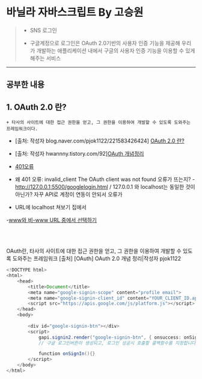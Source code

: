 # 바닐라 자바스크립트 By 고승원

> * SNS 로그인
> 
> * 구글계정으로 로그인은 OAuth 2.0기반의 사용자 인증 기능을 제공해 우리가 개발하는 애플리케이션 내에서 구글의 사용자 인증 기능을 이용할 수 있게 해주는 서비스
-----
  ## 공부한 내용

##  1. OAuth 2.0 란?
    + 타사의 사이트에 대한 접근 권한을 얻고, 그 권한을 이용하여 개발할 수 있도록 도와주는 프레임워크이다.
  * [출처: 작성자 blog.naver.com/pjok1122/221583426424] [OAuth 2.0 란?](https://blog.naver.com/pjok1122/221583426424)
  * [출처: 작성자 hwannny.tistory.com/92][OAuth 개념정리](https://hwannny.tistory.com/92)


  * [401오류](https://wontree.tistory.com/entry/%EC%B9%B4%EC%B9%B4%EC%98%A4%ED%86%A1-API-%EC%97%B0%EB%8F%99%EC%8B%9C-401-Unauthorized-%EC%98%A4%EB%A5%98#:~:text=%EC%B9%B4%EC%B9%B4%EC%98%A4%ED%86%A1%20%EB%A1%9C%EA%B7%B8%EC%9D%B8%20%EA%B8%B0%EB%8A%A5%EC%97%90%EC%84%9C,%EC%A3%BC%EC%86%8C%20%EB%AF%B8%EB%93%B1%EB%A1%9D%EC%9D%B4%20%EC%9B%90%EC%9D%B8%EC%9D%B4%EC%97%88%EB%8B%A4.)

- 왜 401 오류: invalid_client
The OAuth client was not found 오류가 뜨는지? 
-http://127.0.0.1:5500/googlelogin.html / 127.0.0.1 와 localhost는 동일한 것이 아닌가? 자꾸 API로 계정이 연동이 안되서 오류가 

- URL에 localhost 쳐보기 집에서


-[www와 비-www URL 중에서 선택하기](https://developer.mozilla.org/ko/docs/Web/HTTP/Basics_of_HTTP/Choosing_between_www_and_non-www_URLs)


<br/>
<br/>


OAuth란, 타사의 사이트에 대한 접근 권한을 얻고, 그 권한을 이용하여 개발할 수 있도록 도와주는 프레임워크
[출처] [OAuth] OAuth 2.0 개념 정리|작성자 pjok1122

~~~Java Script
<!DOCTYPE html>
<html>
    <head>
        <title>Document</title>
        <meta name="google-signin-scope" content="profile email">
        <meta name="google-signin-client_id" content="YOUR_CLIENT_ID.apps.googleusercontent.com">
        <script src="https://apis.google.com/js/platform.js"></script>
    </head>
    <body>
        
        <div id="google-signin-btn"></div>
        <script>
            gapi.signin2.render("google-signin-btn", { onsuccess: onSignIn});
            // 구글 로그인버튼이 생성되고, 로그인 성공시 호출할 콜백함수를 지정합니다.

            function onSignIn(){}
        </script>
    </body>
</html>
~~~
